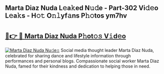 ## Marta Diaz Nuda L𝚎a𝚔ed N𝚞𝚍e - Part-302 Vi𝚍𝚎o L𝚎a𝚔s - H𝚘𝚝 O𝚗𝚕yf𝚊ns P𝚑𝚘tos ym7hv

# <h2><a href="http://kfcf1l.oniu.top/?m=Marta+Diaz+Nuda">🔗👉 🔴 Marta Diaz Nuda P𝚑ot𝚘𝚜 V𝚒d𝚎o</a></h2>

[![Marta Diaz Nuda Nu𝚍e𝚜](https://i.imgur.com/0qMVB7G.gif)](http://kfcf1l.oniu.top/?m=Marta+Diaz+Nuda)
Social media thought leader Marta Diaz Nuda, celebrated for sharing dance and lifestyle information through performances and personal blogs. Compassionate social worker Marta Diaz Nuda, famed for their kindness and dedication to helping those in need.  
